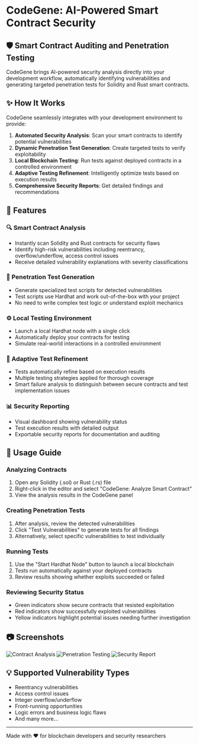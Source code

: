 # CodeGene: AI-Powered Smart Contract Security

## 🛡️ Smart Contract Auditing and Penetration Testing

CodeGene brings AI-powered security analysis directly into your development workflow, automatically identifying vulnerabilities and generating targeted penetration tests for Solidity and Rust smart contracts.

## ✨ How It Works

CodeGene seamlessly integrates with your development environment to provide:

1. **Automated Security Analysis**: Scan your smart contracts to identify potential vulnerabilities
2. **Dynamic Penetration Test Generation**: Create targeted tests to verify exploitability
3. **Local Blockchain Testing**: Run tests against deployed contracts in a controlled environment
4. **Adaptive Testing Refinement**: Intelligently optimize tests based on execution results
5. **Comprehensive Security Reports**: Get detailed findings and recommendations

## 🚀 Features

### 🔍 Smart Contract Analysis
- Instantly scan Solidity and Rust contracts for security flaws
- Identify high-risk vulnerabilities including reentrancy, overflow/underflow, access control issues
- Receive detailed vulnerability explanations with severity classifications

### 🧪 Penetration Test Generation
- Generate specialized test scripts for detected vulnerabilities
- Test scripts use Hardhat and work out-of-the-box with your project
- No need to write complex test logic or understand exploit mechanics

### ⚙️ Local Testing Environment
- Launch a local Hardhat node with a single click
- Automatically deploy your contracts for testing
- Simulate real-world interactions in a controlled environment

### 🔄 Adaptive Test Refinement
- Tests automatically refine based on execution results
- Multiple testing strategies applied for thorough coverage
- Smart failure analysis to distinguish between secure contracts and test implementation issues

### 📊 Security Reporting
- Visual dashboard showing vulnerability status
- Test execution results with detailed output
- Exportable security reports for documentation and auditing

## 📖 Usage Guide

### Analyzing Contracts

1. Open any Solidity (.sol) or Rust (.rs) file
2. Right-click in the editor and select "CodeGene: Analyze Smart Contract"
3. View the analysis results in the CodeGene panel

### Creating Penetration Tests

1. After analysis, review the detected vulnerabilities
2. Click "Test Vulnerabilities" to generate tests for all findings
3. Alternatively, select specific vulnerabilities to test individually

### Running Tests

1. Use the "Start Hardhat Node" button to launch a local blockchain
2. Tests run automatically against your deployed contracts
3. Review results showing whether exploits succeeded or failed

### Reviewing Security Status

- Green indicators show secure contracts that resisted exploitation
- Red indicators show successfully exploited vulnerabilities
- Yellow indicators highlight potential issues needing further investigation

## 📷 Screenshots

![Contract Analysis](media/screenshot-analysis.png)
![Penetration Testing](media/screenshot-testing.png)
![Security Report](media/screenshot-report.png)

## 💡 Supported Vulnerability Types

- Reentrancy vulnerabilities
- Access control issues
- Integer overflow/underflow
- Front-running opportunities
- Logic errors and business logic flaws
- And many more...

---

Made with ❤️ for blockchain developers and security researchers